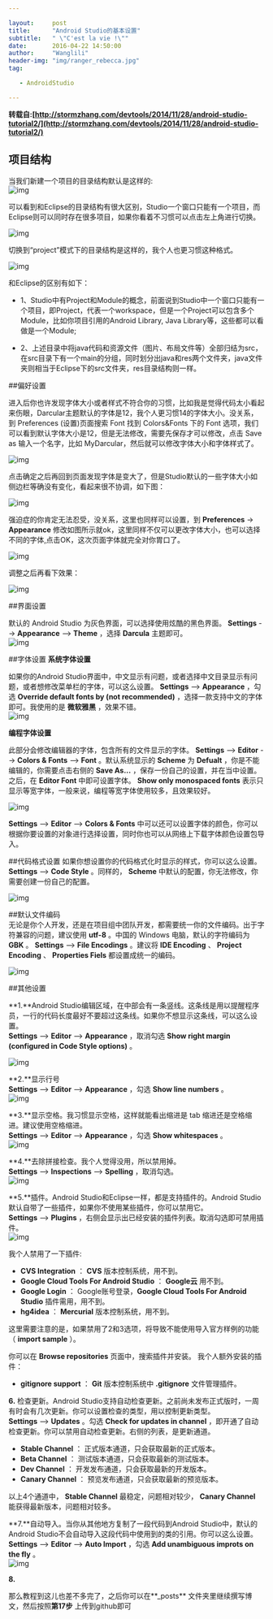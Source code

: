 ```yaml
---

layout:     post
title:      "Android Studio的基本设置" 
subtitle:   " \"C'est la vie !\""
date:       2016-04-22 14:50:00
author:     "Wanglili"
header-img: "img/ranger_rebecca.jpg"
tag:

   - AndroidStudio

---
```



**转载自:[http://stormzhang.com/devtools/2014/11/28/android-studio-tutorial2/](http://stormzhang.com/devtools/2014/11/28/android-studio-tutorial2/)**




## 项目结构 ##

当我们新建一个项目的目录结构默认是这样的:    
![img](/img/2016-4-22/026.png)

可以看到和Eclipse的目录结构有很大区别，Studio一个窗口只能有一个项目，而Eclipse则可以同时存在很多项目，如果你看着不习惯可以点击左上角进行切换。

![img](/img/2016-4-22/027.png)     

切换到“project”模式下的目录结构是这样的，我个人也更习惯这种格式。

![img](/img/2016-4-22/028.png)

和Eclipse的区别有如下：

- 1、Studio中有Project和Module的概念，前面说到Studio中一个窗口只能有一个项目，即Project，代表一个workspace，但是一个Project可以包含多个Module，比如你项目引用的Android Library, Java Library等，这些都可以看做是一个Module;

- 2、上述目录中将java代码和资源文件（图片、布局文件等）全部归结为src，在src目录下有一个main的分组，同时划分出java和res两个文件夹，java文件夹则相当于Eclipse下的src文件夹，res目录结构则一样。    
 

##偏好设置    

进入后你也许发现字体大小或者样式不符合你的习惯，比如我是觉得代码太小看起来伤眼，Darcular主题默认的字体是12，我个人更习惯14的字体大小。没关系，到 Preferences (设置)页面搜索 Font 找到 Colors&Fonts 下的 Font 选项，我们可以看到默认字体大小是12，但是无法修改，需要先保存才可以修改，点击 Save as 输入一个名字，比如 MyDarcular，然后就可以修改字体大小和字体样式了。   

![img](/img/2016-4-22/029.png)

点击确定之后再回到页面发现字体是变大了，但是Studio默认的一些字体大小如侧边栏等确没有变化，看起来很不协调，如下图：   

![img](/img/2016-4-22/030.png)

强迫症的你肯定无法忍受，没关系，这里也同样可以设置，到 **Preferences** -> **Appearance** 修改如图所示就ok，这里同样不仅可以更改字体大小，也可以选择不同的字体,点击OK，这次页面字体就完全对你胃口了。      

![img](/img/2016-4-22/031.png)

调整之后再看下效果：    

![img](/img/2016-4-22/032.png)


##界面设置

默认的 Android Studio 为灰色界面，可以选择使用炫酷的黑色界面。
**Settings** --> **Appearance** --> **Theme** ，选择 **Darcula** 主题即可。   
![img](/img/2016-4-22/033.png)       

##字体设置
**系统字体设置**

如果你的Android Studio界面中，中文显示有问题，或者选择中文目录显示有问题，或者想修改菜单栏的字体，可以这么设置。
**Settings** --> **Appearance** ，勾选 **Override default fonts by (not recommended)** ，选择一款支持中文的字体即可。我使用的是 **微软雅黑** ，效果不错。    
![img](/img/2016-4-22/033.png)    

**编程字体设置**

此部分会修改编辑器的字体，包含所有的文件显示的字体。
**Settings** --> **Editor** --> **Colors & Fonts** --> **Font** 。默认系统显示的 **Scheme** 为 **Defualt** ，你是不能编辑的，你需要点击右侧的 **Save As...** ，保存一份自己的设置，并在当中设置。之后，在 **Editor Font** 中即可设置字体。
**Show only monospaced fonts** 表示只显示等宽字体，一般来说，编程等宽字体使用较多，且效果较好。    

![img](/img/2016-4-22/034.png) 

**Settings** --> **Editor** --> **Colors & Fonts** 中可以还可以设置字体的颜色，你可以根据你要设置的对象进行选择设置，同时你也可以从网络上下载字体颜色设置包导入。    


##代码格式设置
如果你想设置你的代码格式化时显示的样式，你可以这么设置。
**Settings** --> **Code Style** 。同样的， **Scheme** 中默认的配置，你无法修改，你需要创建一份自己的配置。             

![img](/img/2016-4-22/035.png)    


##默认文件编码    
无论是你个人开发，还是在项目组中团队开发，都需要统一你的文件编码。出于字符兼容的问题，建议使用 **utf-8** 。中国的 Windows 电脑，默认的字符编码为 **GBK** 。
**Settings** --> **File Encodings** 。建议将 **IDE Encoding** 、 **Project Encoding** 、 **Properties Fiels** 都设置成统一的编码。    

![img](/img/2016-4-22/036.png)    


##其他设置    

**1.**Android Studio编辑区域，在中部会有一条竖线。这条线是用以提醒程序员，一行的代码长度最好不要超过这条线。如果你不想显示这条线，可以这么设置。    
**Settings** --> **Editor** --> **Appearance** ，取消勾选 **Show right margin (configured in Code Style options)** 。     

![img](/img/2016-4-22/037.png)    

**2.**显示行号     
**Settings** --> **Editor** --> **Appearance** ，勾选 **Show line numbers** 。   
![img](/img/2016-4-22/038.png)

**3.**显示空格。我习惯显示空格，这样就能看出缩进是 tab 缩进还是空格缩进。建议使用空格缩进。     
**Settings** --> **Editor** --> **Appearance** ，勾选 **Show whitespaces** 。     
![img](/img/2016-4-22/039.png)   

**4.**去除拼接检查。我个人觉得没用，所以禁用掉。      
**Settings** --> **Inspections** --> **Spelling** ，取消勾选。     
![img](/img/2016-4-22/040.png)

**5.**插件。Android Studio和Eclipse一样，都是支持插件的。Android Studio默认自带了一些插件，如果你不使用某些插件，你可以禁用它。      
**Settings** --> **Plugins** ，右侧会显示出已经安装的插件列表。取消勾选即可禁用插件。    
![img](/img/2016-4-22/041.png)

我个人禁用了一下插件:

- **CVS Integration** ： **CVS** 版本控制系统，用不到。
- **Google Cloud Tools For Android Studio** ： **Google云** 用不到。
- **Google Login** ： Google账号登录，**Google Cloud Tools For Android Studio** 插件需用，用不到。
- **hg4idea** ： **Mercurial** 版本控制系统，用不到。

这里需要注意的是，如果禁用了2和3选项，将导致不能使用导入官方样例的功能（ **import sample** ）。

你可以在 **Browse repositories** 页面中，搜索插件并安装。
我个人额外安装的插件：   
- **gitignore support** ： **Git** 版本控制系统中 **.gitignore** 文件管理插件。    


**6.** 检查更新。Android Studio支持自动检查更新。之前尚未发布正式版时，一周有时会有几次更新。你可以设置检查的类型，用以控制更新类型。      
**Settings** --> **Updates** 。勾选 **Check for updates in channel** ，即开通了自动检查更新。你可以禁用自动检查更新。右侧的列表，是更新通道。   

- **Stable Channel** ： 正式版本通道，只会获取最新的正式版本。
- **Beta Channel** ： 测试版本通道，只会获取最新的测试版本。
- **Dev Channel** ： 开发发布通道，只会获取最新的开发版本。
- **Canary Channel** ： 预览发布通道，只会获取最新的预览版本。

以上4个通道中， **Stable Channel** 最稳定，问题相对较少， **Canary Channel** 能获得最新版本，问题相对较多。


**7.**自动导入。当你从其他地方复制了一段代码到Android Studio中，默认的Android Studio不会自动导入这段代码中使用到的类的引用。你可以这么设置。     
**Settings** --> **Editor** --> **Auto Import** ，勾选 **Add unambiguous improts on the fly** 。    
![img](/img/2016-4-22/042.png)    


**8.**  


























那么教程到这儿也差不多完了，之后你可以在**_posts** 文件夹里继续撰写博文，然后按照**第17步** 上传到github即可





 
 

